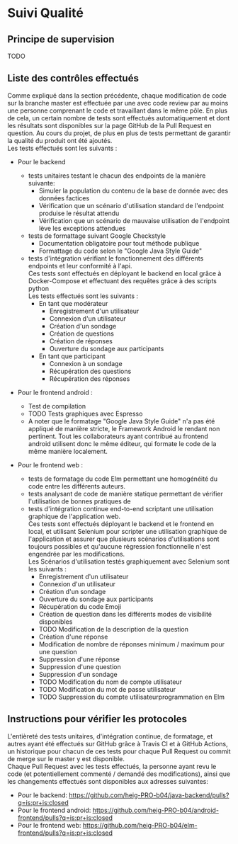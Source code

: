 # Suivi Qualité
## Principe de supervision
TODO

## Liste des contrôles effectués
Comme expliqué dans la section précédente, chaque modification de code sur la branche master est effectuée par une avec code review par au moins une personne comprenant le code et travaillant dans le même pôle. En plus de cela, un certain nombre de tests sont effectués automatiquement et dont les résultats sont disponibles sur la page GitHub de la Pull Request en question. Au cours du projet, de plus en plus de tests permettant de garantir la qualité du produit ont été ajoutés.\
Les tests effectués sont les suivants :

- Pour le backend
    - tests unitaires testant le chacun des endpoints de la manière suivante:
        - Simuler la population du contenu de la base de donnée avec des données factices
        - Vérification que un scénario d'utilisation standard de l'endpoint produise le résultat attendu
        - Vérification que un scénario de mauvaise utilisation de l'endpoint lève les exceptions attendues
    - tests de formattage suivant Google Checkstyle
        - Documentation obligatoire pour tout méthode publique
        - Formattage du code selon le "Google Java Style Guide"
    - tests d'intégration vérifiant le fonctionnement des différents endpoints et leur conformité à l'api.\
    Ces tests sont effectués en déployant le backend en local grâce à Docker-Compose et effectuant des requêtes grâce à des scripts python\
    Les tests effectués sont les suivants :
        - En tant que modérateur    
            - Enregistrement d'un utilisateur
            - Connexion d'un utilisateur
            - Création d'un sondage
            - Création de questions
            - Création de réponses
            - Ouverture du sondage aux participants
        - En tant que participant
            - Connexion à un sondage
            - Récupération des questions
            - Récupération des réponses

- Pour le frontend android :
    - Test de compilation
    - TODO Tests graphiques avec Espresso
    - A noter que le formatage "Google Java Style Guide" n'a pas été appliqué de manière stricte, le Framework Android le rendant non pertinent. Tout les collaborateurs ayant contribué au frontend android utilisent donc le même éditeur, qui formate le code de la même manière localement.

- Pour le frontend web :
    - tests de formatage du code Elm permettant une homogénéité du code entre les différents auteurs.
    - tests analysant de code de manière statique permettant de vérifier l'utilisation de bonnes pratiques de 
    -  tests d'intégration continue end-to-end scriptant une utilisation graphique de l'application web.\
    Ces tests sont effectués déployant le backend et le frontend en local, et utilisant Selenium pour scripter une utilisation graphique de l'application et assurer que plusieurs scénarios d'utilisations sont toujours possibles et qu'aucune régression fonctionnelle n'est engendrée par les modifications.\
    Les Scénarios d'utilisation testés graphiquement avec Selenium sont les suivants :
        - Enregistrement d'un utilisateur
        - Connexion d'un utilisateur
        - Création d'un sondage
        - Ouverture du sondage aux participants
        - Récupération du code Emoji
        - Création de question dans les différents modes de visibilité disponibles
        - TODO Modification de la description de la question
        - Création d'une réponse
        - Modification de nombre de réponses minimum / maximum pour une question
        - Suppression d'une réponse
        - Suppression d'une question
        - Suppression d'un sondage
        - TODO Modification du nom de compte utilisateur
        - TODO Modification du mot de passe utilisateur
        - TODO Suppression du compte utilisateurprogrammation en Elm

        

## Instructions pour vérifier les protocoles
L'entièreté des tests unitaires, d'intégration continue, de formatage, et autres ayant été effectués sur GitHub grâce à Travis CI et à GitHub Actions, un historique pour chacun de ces tests pour chaque Pull Request ou commit de merge sur le master y est disponible.\
Chaque Pull Request avec les tests effectués, la personne ayant revu le code (et potentiellement commenté / demandé des modifications), ainsi que les changements effectués sont disponibles aux adresses suivantes:

- Pour le backend: https://github.com/heig-PRO-b04/java-backend/pulls?q=is:pr+is:closed
- Pour le frontend android: https://github.com/heig-PRO-b04/android-frontend/pulls?q=is:pr+is:closed
- Pour le frontend web: https://github.com/heig-PRO-b04/elm-frontend/pulls?q=is:pr+is:closed